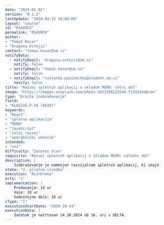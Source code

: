 ```yaml
---
date: "2024-01-01" 
version: "0.1.2"
lastUpdate: "2024-04-15 10:00:00"
layout: "course"
id: "RSASMCD"
permalink: "RSASMCD"
author:
- "Tomaž Kosar"
- "Dragana Ostojić"
contact: "tomaz.kosar@um.si"
notifyData:
  - notifyEmail: "dragana.ostojic@um.si"
    notify: false
  - notifyEmail: "tomaz.kosar@um.si"
    notify: false
  - notifyEmail: "cvetanka.pasinechka@student.um.si"
    notify: false
title: "Razvoj spletnih aplikacij s skladom MERN: čelni del"
image: "https://images.unsplash.com/photo-1633356122544-f134324a6cee"
type: "Krajše izobraževanje"
field:
- "KLASIUS-P-16 (0610)"
keywords:
- "React"
- "spletna aplikacija"
- "MERN"
- "JavaScript"
- "čelni razvoj"
- "uporabniški vmesnik"
intended:
- "vsi"
difficulty: "Začetni nivo"
requisite: "Razvoj spletnih aplikacij s skladom MERN: zaledni del"
description: |
    Izobraževanje je namenjen razvijalcem spletnih aplikacij, ki imajo predznanje iz zalednega dela MERN, želijo pa pridobiti znanje iz čelnega dela razvoja spletne aplikacije. Na čelnem delu obstajajo številne alternative tehnologije, med njimi pa izstopajo po popularnosti React, Vue in Angular. Na delavnici bomo primerjali njihove zmogljivosti in pokazali razlike. Poudarek tehnologije bo pa na tehnologiji React, ki je del sklada MERN. Na delavnici bodo udeleženci razvijali svoj uporabniški vmesnik. Spoznali bodo podporne tehnologije (React Router, Redux, Material Design). Po koncu delavnice bodo udeleženci imeli osnovno znanje iz razvoja čelnega dela spletne aplikacije (po skladu MERN).
state: "2. pilotna izvedba"
execution: "Asinhrona"
ects: "1"
implementation: |
    Predavanja: 10 ur
    Vaje: 10 ur
    Samostojno delo: 10 ur
cType: "1"
executionStartDate: "2024-10-14"
executionData: |
    Začetek je načrtovan 14.10.2024 ob 16. uri v DELTA.
---
```

